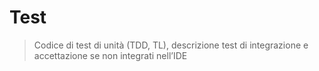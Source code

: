 # Test

> Codice di test di unità (TDD, TL), descrizione test di integrazione e accettazione se non integrati nell’IDE
